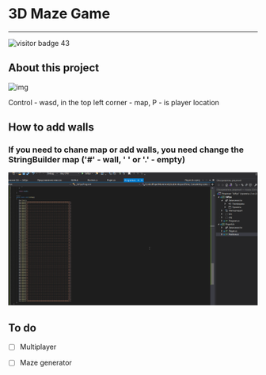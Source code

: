 # 3D Maze Game
----------

![visitor badge](https://visitor-badge.glitch.me/badge?page_id=AlexRajvandary/3DConsoleGame)
43
## About this project

![img](Images/3DConsoleGameUpdate.gif) 

Control - wasd, in the top left corner - map, P - is player location
## How to add walls
### If you need to chane map or add walls, you need change the StringBuilder map ('#' - wall, ' ' or '.' - empty)
![img](Images/MapChanging.gif)
## To do
- [ ] Multiplayer
- [ ] Maze generator


